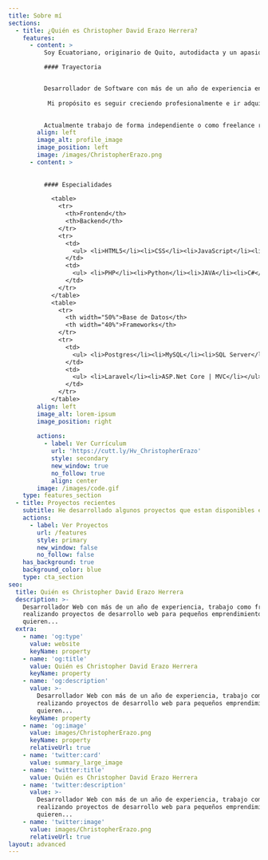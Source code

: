 ```yaml
---
title: Sobre mí
sections:
  - title: ¿Quién es Christopher David Erazo Herrera?
    features:
      - content: >
          Soy Ecuatoriano, originario de Quito, autodidacta y un apasionado por las tecnologías de desarrollo de software que le gusta seguir descubriendo nuevas cosas, hoy en día estoy potenciando mis conocimientos y habilidades en Python JavaScript y React en [Platzi.com](http://platzi.com).

          #### Trayectoria


          Desarrollador de Software con más de un año de experiencia en Desarrollo de Aplicaciones Web. He participado en el desarrollo de aplicaciones móviles con Xamarin.Forms y algunas aplicaciones web usando tecnologías Micrisoft como ASP.NET Core, Framework y MVC. Anterior a esto, adquirí experiencia en el área de Atención al Cliente y Ventas donde puede desarrollar habilidades como trabajar bajo presión, trabajo en equipo, buena actitud y proactividad.
          
           Mi propósito es seguir creciendo profesionalmente e ir adquiriendo experiencia ya sea dentro de una Empresa de Desarrollo de Software o de manera independiente creando mi propia Startup.
          

          Actualmente trabajo de forma independiente o como freelance realizando pequeños proyectos de Desarrollo Web para algunos emprendimientos que desean impulsar sus ideas y dar conocer sus servicios Online.
        align: left
        image_alt: profile_image
        image_position: left
        image: /images/ChristopherErazo.png
      - content: >
          
      
          #### Especialidades

            <table>
              <tr>
                <th>Frontend</th>
                <th>Backend</th>
              </tr>
              <tr>
                <td>
                  <ul> <li>HTML5</li><li>CSS</li><li>JavaScript</li><li>Bootstrapt</li></ul>
                </td>
                <td>
                  <ul> <li>PHP</li><li>Python</li><li>JAVA</li><li>C#</li></ul>
                </td>
              </tr>  
            </table>
            <table>
              <tr>
                <th width="50%">Base de Datos</th>
                <th width="40%">Frameworks</th>
              </tr>
              <tr>
                <td>
                  <ul> <li>Postgres</li><li>MySQL</li><li>SQL Server</li></ul>
                </td>
                <td>
                  <ul> <li>Laravel</li><li>ASP.Net Core | MVC</li></ul>
                </td>
              </tr>  
            </table>
        align: left
        image_alt: lorem-ipsum
        image_position: right
        
        actions:
          - label: Ver Currículum
            url: 'https://cutt.ly/Hv_ChristopherErazo'
            style: secondary
            new_window: true
            no_follow: true
            align: center
        image: /images/code.gif
    type: features_section
  - title: Proyectos recientes
    subtitle: He desarrollado algunos proyectos que estan disponibles en GitHub.
    actions:
      - label: Ver Proyectos
        url: /features
        style: primary
        new_window: false
        no_follow: false
    has_background: true
    background_color: blue
    type: cta_section
seo:
  title: Quién es Christopher David Erazo Herrera
  description: >-
    Desarrollador Web con más de un año de experiencia, trabajo como freelance
    realizando proyectos de desarrollo web para pequeños emprendimientos que
    quieren...
  extra:
    - name: 'og:type'
      value: website
      keyName: property
    - name: 'og:title'
      value: Quién es Christopher David Erazo Herrera
      keyName: property
    - name: 'og:description'
      value: >-
        Desarrollador Web con más de un año de experiencia, trabajo como freelance
        realizando proyectos de desarrollo web para pequeños emprendimientos que
        quieren...
      keyName: property
    - name: 'og:image'
      value: images/ChristopherErazo.png
      keyName: property
      relativeUrl: true
    - name: 'twitter:card'
      value: summary_large_image
    - name: 'twitter:title'
      value: Quién es Christopher David Erazo Herrera
    - name: 'twitter:description'
      value: >-
        Desarrollador Web con más de un año de experiencia, trabajo como freelance
        realizando proyectos de desarrollo web para pequeños emprendimientos que
        quieren...
    - name: 'twitter:image'
      value: images/ChristopherErazo.png
      relativeUrl: true
layout: advanced
---
```

